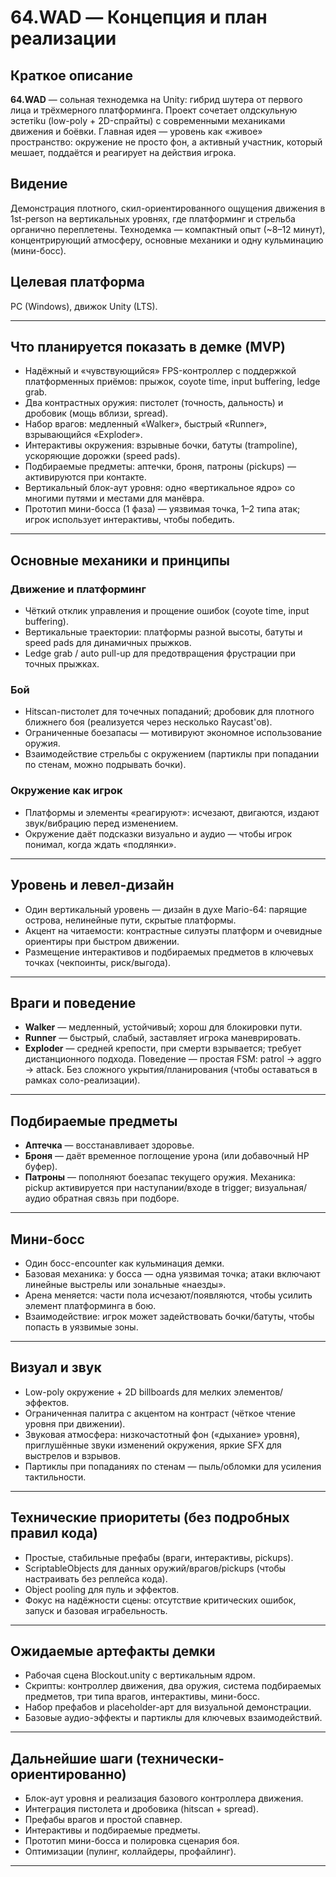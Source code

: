 # 64.WAD — Концепция и план реализации

## Краткое описание

**64.WAD** — сольная технодемка на Unity: гибрид шутера от первого лица и трёхмерного платформинга. Проект сочетает олдскульную эстетiku (low-poly + 2D-спрайты) с современными механиками движения и боёвки. Главная идея — уровень как «живое» пространство: окружение не просто фон, а активный участник, который мешает, поддаётся и реагирует на действия игрока.

## Видение

Демонстрация плотного, скил-ориентированного ощущения движения в 1st-person на вертикальных уровнях, где платформинг и стрельба органично переплетены. Технодемка — компактный опыт (\~8–12 минут), концентрирующий атмосферу, основные механики и одну кульминацию (мини-босс).

## Целевая платформа

PC (Windows), движок Unity (LTS).

---

## Что планируется показать в демке (MVP)

* Надёжный и «чувствующийся» FPS-контроллер с поддержкой платформенных приёмов: прыжок, coyote time, input buffering, ledge grab.
* Два контрастных оружия: пистолет (точность, дальность) и дробовик (мощь вблизи, spread).
* Набор врагов: медленный «Walker», быстрый «Runner», взрывающийся «Exploder».
* Интерактивы окружения: взрывные бочки, батуты (trampoline), ускоряющие дорожки (speed pads).
* Подбираемые предметы: аптечки, броня, патроны (pickups) — активируются при контакте.
* Вертикальный блок-аут уровня: одно «вертикальное ядро» со многими путями и местами для манёвра.
* Прототип мини-босса (1 фаза) — уязвимая точка, 1–2 типа атак; игрок использует интерактивы, чтобы победить.

---

## Основные механики и принципы

### Движение и платформинг

* Чёткий отклик управления и прощение ошибок (coyote time, input buffering).
* Вертикальные траектории: платформы разной высоты, батуты и speed pads для динамичных прыжков.
* Ledge grab / auto pull-up для предотвращения фрустрации при точных прыжках.

### Бой

* Hitscan-пистолет для точечных попаданий; дробовик для плотного ближнего боя (реализуется через несколько Raycast'ов).
* Ограниченные боезапасы — мотивируют экономное использование оружия.
* Взаимодействие стрельбы с окружением (партиклы при попадании по стенам, можно подрывать бочки).

### Окружение как игрок

* Платформы и элементы «реагируют»: исчезают, двигаются, издают звук/вибрацию перед изменением.
* Окружение даёт подсказки визуально и аудио — чтобы игрок понимал, когда ждать «подлянки».

---

## Уровень и левел-дизайн

* Один вертикальный уровень — дизайн в духе Mario-64: парящие острова, нелинейные пути, скрытые платформы.
* Акцент на читаемости: контрастные силуэты платформ и очевидные ориентиры при быстром движении.
* Размещение интерактивов и подбираемых предметов в ключевых точках (чекпоинты, риск/выгода).

---

## Враги и поведение

* **Walker** — медленный, устойчивый; хорош для блокировки пути.
* **Runner** — быстрый, слабый, заставляет игрока маневрировать.
* **Exploder** — средней крепости, при смерти взрывается; требует дистанционного подхода.
  Поведение — простая FSM: patrol → aggro → attack. Без сложного укрытия/планирования (чтобы оставаться в рамках соло-реализации).

---

## Подбираемые предметы

* **Аптечка** — восстанавливает здоровье.
* **Броня** — даёт временное поглощение урона (или добавочный HP буфер).
* **Патроны** — пополняют боезапас текущего оружия.
  Механика: pickup активируется при наступании/входе в trigger; визуальная/аудио обратная связь при подборе.

---

## Мини-босс

* Один босс-encounter как кульминация демки.
* Базовая механика: у босса — одна уязвимая точка; атаки включают линейные выстрелы или зональные «наезды».
* Арена меняется: части пола исчезают/появляются, чтобы усилить элемент платформинга в бою.
* Взаимодействие: игрок может задействовать бочки/батуты, чтобы попасть в уязвимые зоны.

---

## Визуал и звук

* Low-poly окружение + 2D billboards для мелких элементов/эффектов.
* Ограниченная палитра с акцентом на контраст (чёткое чтение уровня при движении).
* Звуковая атмосфера: низкочастотный фон («дыхание» уровня), приглушённые звуки изменений окружения, яркие SFX для выстрелов и взрывов.
* Партиклы при попаданиях по стенам — пыль/обломки для усиления тактильности.

---

## Технические приоритеты (без подробных правил кода)

* Простые, стабильные префабы (враги, интерактивы, pickups).
* ScriptableObjects для данных оружий/врагов/pickups (чтобы настраивать без реплейса кода).
* Object pooling для пуль и эффектов.
* Фокус на надёжности сцены: отсутствие критических ошибок, запуск и базовая играбельность.

---

## Ожидаемые артефакты демки

* Рабочая сцена Blockout.unity с вертикальным ядром.
* Скрипты: контроллер движения, два оружия, система подбираемых предметов, три типа врагов, интерактивы, мини-босс.
* Набор префабов и placeholder-арт для визуальной демонстрации.
* Базовые аудио-эффекты и партиклы для ключевых взаимодействий.

---

## Дальнейшие шаги (технически-ориентированно)

* Блок-аут уровня и реализация базового контроллера движения.
* Интеграция пистолета и дробовика (hitscan + spread).
* Префабы врагов и простой спавнер.
* Интерактивы и подбираемые предметы.
* Прототип мини-босса и полировка сценария боя.
* Оптимизации (пулинг, коллайдеры, профайлинг).

---
